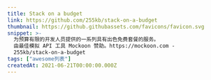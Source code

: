 ```yaml
---
title: Stack on a budget
link: https://github.com/255kb/stack-on-a-budget
thumbnail: https://github.githubassets.com/favicons/favicon.svg
snippet: >-
  为预算有限的开发人员提供的一系列具有出色免费套餐的服务。
  由最佳模拟 API 工具 Mockoon 赞助。https://mockoon.com -
  255kb/stack-on-a-budget
tags: ["awesome列表"]
createdAt: 2021-06-21T00:00:00.000Z
---
```

